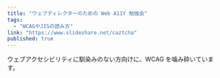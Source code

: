 ```yaml
---
title: "ウェブディレクターのための Web A11Y 勉強会"
tags:
  - "WCAGやJISの読み方"
link: "https://www.slideshare.net/caztcha"
published: true
---
```


ウェブアクセシビリティに馴染みのない方向けに、WCAG を噛み砕いています。
